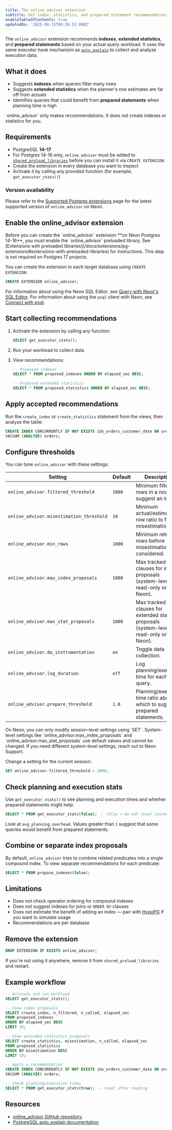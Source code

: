 ```yaml
---
title: The online_advisor extension
subtitle: Get index, statistics, and prepared statement recommendations based on your query workload
enableTableOfContents: true
updatedOn: '2025-08-15T00:26:53.000Z'
---
```


The `online_advisor` extension recommends **indexes**, **extended statistics**, and **prepared statements** based on your actual query workload. It uses the same executor hook mechanism as [`auto_explain`](https://www.postgresql.org/docs/current/auto-explain.html) to collect and analyze execution data.

<CTA />

## What it does

- Suggests **indexes** when queries filter many rows
- Suggests **extended statistics** when the planner's row estimates are far off from actuals
- Identifies queries that could benefit from **prepared statements** when planning time is high

<Admonition type="note">
`online_advisor` only makes recommendations. It does not create indexes or statistics for you.
</Admonition>

## Requirements

- PostgreSQL **14–17**
- For Postgres 14-16 only, `online_advisor` must be added to [`shared_preload_libraries`](/docs/extensions/pg-extensions#extensions-with-preloaded-libraries) before you can install it via `CREATE EXTENSION`.
- Create the extension in every database you want to inspect
- Activate it by calling any provided function (for example, `get_executor_stats()`)

### Version availability

Please refer to the [Supported Postgres extensions](/docs/extensions/pg-extensions) page for the latest supported version of `online_advisor` on Neon.

## Enable the online_advisor extension

<Admonition type="important">
Before you can create the `online_advisor` extension **on Neon Postgres 14-16**, you must enable the `online_advisor` preloaded library. See [Extensions with preloaded libraries](/docs/extensions/pg-extensions#extensions-with-preloaded-libraries) for instructions. This step is not required on Postgres 17 projects.
</Admonition>

You can create the extension in each target database using `CREATE EXTENSION`:

```sql
CREATE EXTENSION online_advisor;
```

For information about using the Neon SQL Editor, see [Query with Neon's SQL Editor](/docs/get-started/query-with-neon-sql-editor). For information about using the `psql` client with Neon, see [Connect with psql](/docs/connect/query-with-psql-editor).

## Start collecting recommendations

1. Activate the extension by calling any function:

   ```sql
   SELECT get_executor_stats();
   ```

2. Run your workload to collect data.

3. View recommendations:

   ```sql
   -- Proposed indexes
   SELECT * FROM proposed_indexes ORDER BY elapsed_sec DESC;

   -- Proposed extended statistics
   SELECT * FROM proposed_statistics ORDER BY elapsed_sec DESC;
   ```

## Apply accepted recommendations

Run the `create_index` or `create_statistics` statement from the views, then analyze the table:

```sql
CREATE INDEX CONCURRENTLY IF NOT EXISTS idx_orders_customer_date ON orders(customer_id, order_date);
VACUUM (ANALYZE) orders;
```

## Configure thresholds

You can tune `online_advisor` with these settings:

| Setting                                  | Default | Description                                                                              |
| ---------------------------------------- | ------- | ---------------------------------------------------------------------------------------- |
| `online_advisor.filtered_threshold`      | `1000`  | Minimum filtered rows in a node to suggest an index.                                     |
| `online_advisor.misestimation_threshold` | `10`    | Minimum actual/estimated row ratio to flag misestimation.                                |
| `online_advisor.min_rows`                | `1000`  | Minimum returned rows before misestimation is considered.                                |
| `online_advisor.max_index_proposals`     | `1000`  | Max tracked clauses for index proposals (system-level, read-only on Neon).               |
| `online_advisor.max_stat_proposals`      | `1000`  | Max tracked clauses for extended statistics proposals (system-level, read-only on Neon). |
| `online_advisor.do_instrumentation`      | `on`    | Toggle data collection.                                                                  |
| `online_advisor.log_duration`            | `off`   | Log planning/execution time for each query.                                              |
| `online_advisor.prepare_threshold`       | `1.0`   | Planning/execution time ratio above which to suggest prepared statements.                |

<Admonition type="note">
On Neon, you can only modify session-level settings using `SET`. System-level settings like `online_advisor.max_index_proposals` and `online_advisor.max_stat_proposals` use default values and cannot be changed. If you need different system-level settings, reach out to Neon Support.
</Admonition>

Change a setting for the current session:

```sql
SET online_advisor.filtered_threshold = 2000;
```

## Check planning and execution stats

Use `get_executor_stats()` to see planning and execution times and whether prepared statements might help:

```sql
SELECT * FROM get_executor_stats(false); -- false = do not reset counters
```

Look at `avg_planning_overhead`. Values greater than `1` suggest that some queries would benefit from prepared statements.

## Combine or separate index proposals

By default, `online_advisor` tries to combine related predicates into a single compound index. To view separate recommendations for each predicate:

```sql
SELECT * FROM propose_indexes(false);
```

## Limitations

- Does not check operator ordering for compound indexes
- Does not suggest indexes for joins or `ORDER BY` clauses
- Does not estimate the benefit of adding an index — pair with [HypoPG](https://github.com/HypoPG/hypopg#) if you want to simulate usage
- Recommendations are per database

## Remove the extension

```sql
DROP EXTENSION IF EXISTS online_advisor;
```

If you're not using it anywhere, remove it from `shared_preload_libraries` and restart.

## Example workflow

```sql
-- Activate and run workload
SELECT get_executor_stats();

-- View index proposals
SELECT create_index, n_filtered, n_called, elapsed_sec
FROM proposed_indexes
ORDER BY elapsed_sec DESC
LIMIT 10;

-- View extended statistics proposals
SELECT create_statistics, misestimation, n_called, elapsed_sec
FROM proposed_statistics
ORDER BY misestimation DESC
LIMIT 10;

-- Apply a recommendation
CREATE INDEX CONCURRENTLY IF NOT EXISTS idx_orders_customer_date ON orders(customer_id, order_date);
VACUUM (ANALYZE) orders;

-- Check planning/execution times
SELECT * FROM get_executor_stats(true); -- reset after reading
```

## Resources

- [online_advisor GitHub repository](https://github.com/knizhnik/online_advisor)
- [PostgreSQL auto_explain documentation](https://www.postgresql.org/docs/current/auto-explain.html)
